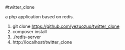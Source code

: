 #twitter_clone

a php application based on redis.

1. git clone https://github.com/yezuozuo/twitter_clone
2. composer install
3. ./redis-server
4. http://localhost/twitter_clone